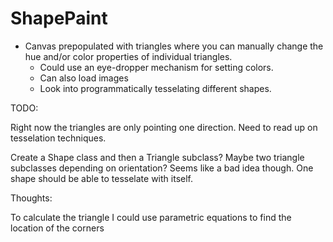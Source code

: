 # ShapePaint

* Canvas prepopulated with triangles where you can manually change the hue and/or color properties of individual triangles.
	* Could use an eye-dropper mechanism for setting colors.
	* Can also load images
	* Look into programmatically tesselating different shapes.

TODO:

Right now the triangles are only pointing one direction. Need to read up on tesselation techniques.

Create a Shape class and then a Triangle subclass? Maybe two triangle subclasses depending on orientation? Seems like a bad idea though. One shape should be able to tesselate with itself.

Thoughts:

To calculate the triangle I could use parametric equations to find the location of the corners
